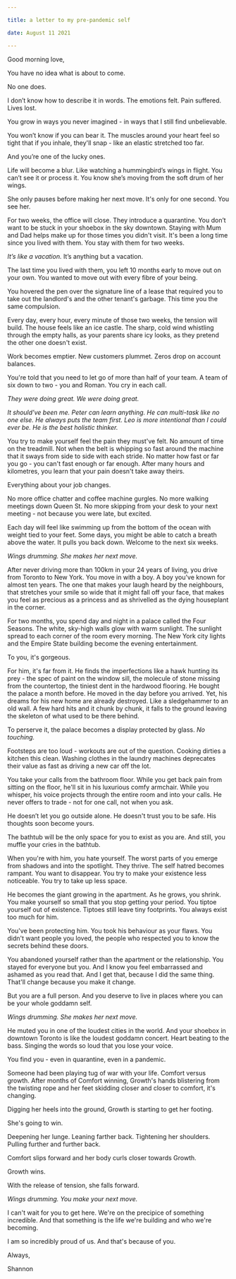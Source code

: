 ```yaml
---

title: a letter to my pre-pandemic self

date: August 11 2021

---
```


Good morning love,

You have no idea what is about to come. 

No one does. 

I don’t know how to describe it in words. The emotions felt. Pain suffered. Lives lost.

You grow in ways you never imagined - in ways that I still find unbelievable. 

You won’t know if you can bear it. The muscles around your heart feel so tight that if you inhale, they'll snap - like an elastic stretched too far. 

And you’re one of the lucky ones.

Life will become a blur. Like watching a hummingbird’s wings in flight. You can’t see it or process it. You know she’s moving from the soft drum of her wings. 

She only pauses before making her next move. It's only for one second. You see her.

For two weeks, the office will close. They introduce a quarantine. You don’t want to be stuck in your shoebox in the sky downtown. Staying with Mum and Dad helps make up for those times you didn't visit. It's been a long time since you lived with them. You stay with them for two weeks. 

_It’s like a vacation._ It’s anything but a vacation. 

The last time you lived with them, you left 10 months early to move out on your own. You wanted to move out with every fibre of your being. 

You hovered the pen over the signature line of a lease that required you to take out the landlord's and the other tenant's garbage. This time you the same compulsion.

Every day, every hour, every minute of those two weeks, the tension will build. The house feels like an ice castle. The sharp, cold wind whistling through the empty halls, as your parents share icy looks, as they pretend the other one doesn't exist. 

Work becomes emptier. New customers plummet. Zeros drop on account balances.

You're told that you need to let go of more than half of your team. A team of six down to two - you and Roman. You cry in each call. 

_They were doing great. We were doing great._

_It should've been me. Peter can learn anything. He can multi-task like no one else. He always puts the team first. Leo is more intentional than I could ever be. He is the best holistic thinker._

You try to make yourself feel the pain they must've felt. No amount of time on the treadmill. Not when the belt is whipping so fast around the machine that it sways from side to side with each stride. No matter how fast or far you go - you can't fast enough or far enough. After many hours and kilometres, you learn that your pain doesn't take away theirs.

Everything about your job changes. 

No more office chatter and coffee machine gurgles. No more walking meetings down Queen St. No more skipping from your desk to your next meeting - not because you were late, but excited. 

Each day will feel like swimming up from the bottom of the ocean with weight tied to your feet. Some days, you might be able to catch a breath above the water. It pulls you back down. Welcome to the next six weeks.

*Wings drumming. She makes her next move.*

After never driving more than 100km in your 24 years of living, you drive from Toronto to New York. You move in with a boy. A boy you've known for almost ten years. The one that makes your laugh heard by the neighbours, that stretches your smile so wide that it might fall off your face, that makes you feel as precious as a princess and as shrivelled as the dying houseplant in the corner.

For two months, you spend day and night in a palace called the Four Seasons. The white, sky-high walls glow with warm sunlight. The sunlight spread to each corner of the room every morning. The New York city lights and the Empire State building become the evening entertainment.

To you, it's gorgeous. 

For him, it's far from it. He finds the imperfections like a hawk hunting its prey - the spec of paint on the window sill, the molecule of stone missing from the countertop, the tiniest dent in the hardwood flooring. He bought the palace a month before. He moved in the day before you arrived. Yet, his dreams for his new home are already destroyed. Like a sledgehammer to an old wall. A few hard hits and it chunk by chunk, it falls to the ground leaving the skeleton of what used to be there behind. 

To perserve it, the palace becomes a display protected by glass. _No touching._

Footsteps are too loud - workouts are out of the question. Cooking dirties a kitchen this clean. Washing clothes in the laundry machines deprecates their value as fast as driving a new car off the lot. 

You take your calls from the bathroom floor. While you get back pain from sitting on the floor, he'll sit in his luxurious comfy armchair. While you whisper, his voice projects through the entire room and into your calls. He never offers to trade - not for one call, not when you ask. 

He doesn’t let you go outside alone. He doesn't trust you to be safe. His thoughts soon become yours.

The bathtub will be the only space for you to exist as you are. And still, you muffle your cries in the bathtub. 

When you're with him, you hate yourself. The worst parts of you emerge from shadows and into the spotlight. They thrive. The self hatred becomes rampant. You want to disappear. You try to make your existence less noticeable. You try to take up less space. 

He becomes the giant growing in the apartment. As he grows, you shrink. You make yourself so small that you stop getting your period. You tiptoe yourself out of existence. Tiptoes still leave tiny footprints. You always exist too much for him.

You've been protecting him. You took his behaviour as your flaws. You didn't want people you loved, the people who respected you to know the secrets behind these doors. 

You abandoned yourself rather than the apartment or the relationship. You stayed for everyone but you. And I know you feel embarrassed and ashamed as you read that. And I get that, because I did the same thing. That'll change because you make it change. 

But you are a full person. And you deserve to live in places where you can be your whole goddamn self. 

*Wings drumming. She makes her next move.*

He muted you in one of the loudest cities in the world. And your shoebox in downtown Toronto is like the loudest goddamn concert. Heart beating to the bass. Singing the words so loud that you lose your voice. 

You find you - even in quarantine, even in a pandemic.

Someone had been playing tug of war with your life. Comfort versus growth. After months of Comfort winning, Growth's hands blistering from the twisting rope and her feet skidding closer and closer to comfort, it's changing. 

Digging her heels into the ground, Growth is starting to get her footing.

She's going to win.

Deepening her lunge. Leaning farther back. Tightening her shoulders. Pulling further and further back.

Comfort slips forward and her body curls closer towards Growth.

Growth wins. 

With the release of tension, she falls forward.

*Wings drumming. You make your next move.*

I can't wait for you to get here. We're on the precipice of something incredible. And that something is the life we're building and who we're becoming.

I am so incredibly proud of us. And that's because of you.

Always, 

Shannon